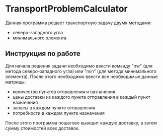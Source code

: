 # TransportProblemCalculator
Данная программа решает транспортную задачу двумя методами:
* северо-западного угла
* минимального элемента

## Инструкция по работе
Для начала решения задачи необходимо ввести команду "nw" (для метода северо-западного угла) или "min" (для метода минимального элемента).
После этого необходимо ввести все необходимые данные матрицы:
* количество пунктов отправления и назначения
* цены доставки из каждого пункта отправления в каждый пункт назначения
* запасы в каждом пункте отправления
* потребности в каждом пункте назначения

После этого программа пошагово выводит каждую доставку, а затем сумму стоимостей всех доставок.
